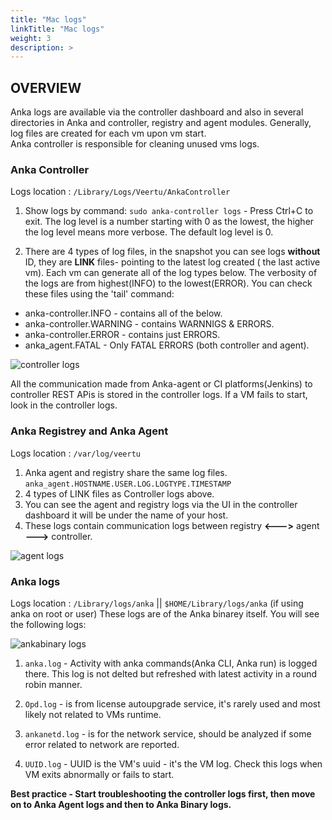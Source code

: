 ```yaml
---
title: "Mac logs"
linkTitle: "Mac logs"
weight: 3
description: >
---
```



## OVERVIEW

Anka logs are available via the controller dashboard and also in several directories in Anka and controller, registry and agent modules. Generally, log files are created for each vm upon vm start.  
Anka controller is responsible for cleaning unused vms logs. 

### Anka Controller 

Logs location : `/Library/Logs/Veertu/AnkaController`
1. Show logs by command: `sudo anka-controller logs` - Press Ctrl+C to exit. The log level is a number starting with 0 as the lowest, the higher the log level means more verbose. The default log level is 0. 
 
2. There are 4 types of log files, in the snapshot you can see logs **without** ID, they are **LINK** files- pointing to the latest log created ( the last active vm). Each vm can generate all of the log types below. The verbosity of the logs are from highest(INFO) to the lowest(ERROR). You can check these files using the 'tail' command:

 * anka-controller.INFO - contains all of the below. 
 * anka-controller.WARNING - contains WARNNIGS & ERRORS.
 * anka-controller.ERROR - contains just ERRORS.
 * anka_agent.FATAL - Only FATAL ERRORS (both controller and agent).

![controller logs](/images/anka-build/logs/ankaControllerlogs.png)


All the communication made from Anka-agent or CI platforms(Jenkins) to controller REST APis is stored in the controller logs. If a VM fails to start, look in the controller logs.

### Anka Registrey and Anka Agent 

Logs location : `/var/log/veertu`
1. Anka agent and registry share the same log files.
 `anka_agent.HOSTNAME.USER.LOG.LOGTYPE.TIMESTAMP`
2. 4 types of LINK files as Controller logs above.
3. You can see the agent and registry logs via the UI in the controller dashboard it will be under the name of your host. 
4. These logs contain communication logs between registry **<--->** agent **--->** controller. 

![agent logs](/images/anka-build/logs/dashboardlogs.png)


### Anka logs

Logs location : `/Library/logs/anka` || `$HOME/Library/logs/anka` (if using anka on root or user)
These logs are of the Anka binarey itself. 
You will see the following logs:

![ankabinary logs](/images/anka-build/logs/ankabinarylogs.png)

1. `anka.log` - Activity with anka commands(Anka CLI, Anka run) is logged there. This log is not delted but refreshed with latest activity in a round robin manner.

2. `Opd.log` - is from license autoupgrade service, it's rarely used and most likely not related to VMs runtime.

3. `ankanetd.log` - is for the  network service, should be analyzed if some error related to network are reported.

4. `UUID.log` - UUID is the VM's uuid - it's the VM log. Check this logs when VM exits abnormally or fails to start.


**Best practice  - Start troubleshooting the controller logs first, then move on to Anka Agent logs and then to Anka Binary logs.**
